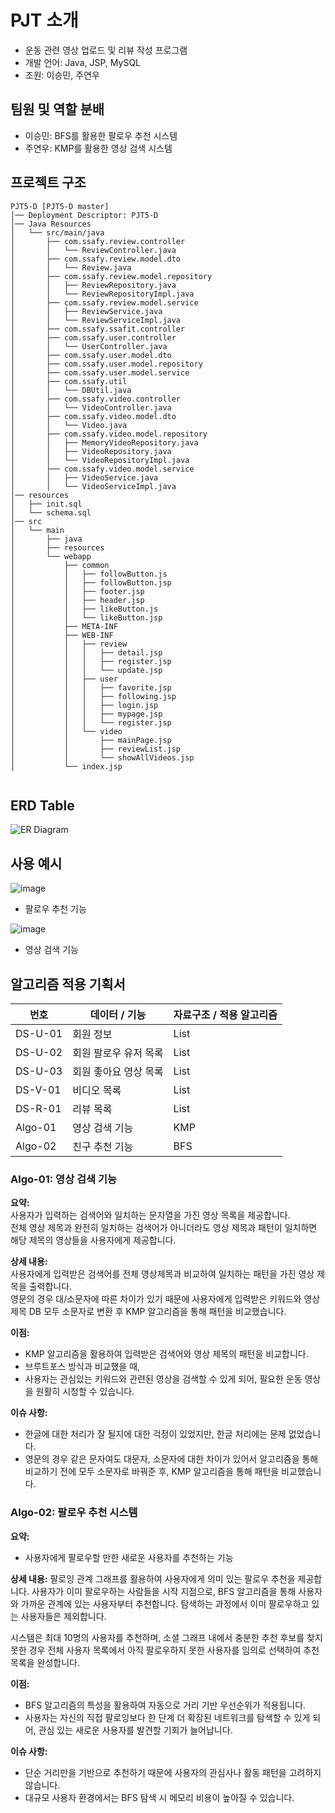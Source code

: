 # PJT 소개 

- 운동 관련 영상 업로드 및 리뷰 작성 프로그램
- 개발 언어: Java, JSP, MySQL
- 조원: 이승민, 주연우

## 팀원 및 역할 분배
- 이승민: BFS를 활용한 팔로우 추천 시스템
- 주연우: KMP를 활용한 영상 검색 시스템

## 프로젝트 구조 
```
PJT5-D [PJT5-D master]
│── Deployment Descriptor: PJT5-D
│── Java Resources
│   └── src/main/java
│       ├── com.ssafy.review.controller
│       │   └── ReviewController.java
│       ├── com.ssafy.review.model.dto
│       │   └── Review.java
│       ├── com.ssafy.review.model.repository
│       │   ├── ReviewRepository.java
│       │   └── ReviewRepositoryImpl.java
│       ├── com.ssafy.review.model.service
│       │   ├── ReviewService.java
│       │   └── ReviewServiceImpl.java
│       ├── com.ssafy.ssafit.controller
│       ├── com.ssafy.user.controller
│       │   └── UserController.java
│       ├── com.ssafy.user.model.dto
│       ├── com.ssafy.user.model.repository
│       ├── com.ssafy.user.model.service
│       ├── com.ssafy.util
│       │   └── DBUtil.java
│       ├── com.ssafy.video.controller
│       │   └── VideoController.java
│       ├── com.ssafy.video.model.dto
│       │   └── Video.java
│       ├── com.ssafy.video.model.repository
│       │   ├── MemoryVideoRepository.java
│       │   ├── VideoRepository.java
│       │   └── VideoRepositoryImpl.java
│       ├── com.ssafy.video.model.service
│       │   ├── VideoService.java
│       │   └── VideoServiceImpl.java
│── resources
│   ├── init.sql
│   └── schema.sql
│── src
│   └── main
│       ├── java
│       ├── resources
│       └── webapp
│           ├── common
│           │   ├── followButton.js
│           │   ├── followButton.jsp
│           │   ├── footer.jsp
│           │   ├── header.jsp
│           │   ├── likeButton.js
│           │   └── likeButton.jsp
│           ├── META-INF
│           ├── WEB-INF
│           │   ├── review
│           │   │   ├── detail.jsp
│           │   │   ├── register.jsp
│           │   │   └── update.jsp
│           │   ├── user
│           │   │   ├── favorite.jsp
│           │   │   ├── following.jsp
│           │   │   ├── login.jsp
│           │   │   ├── mypage.jsp
│           │   │   └── register.jsp
│           │   └── video
│           │       ├── mainPage.jsp
│           │       ├── reviewList.jsp
│           │       └── showAllVideos.jsp
│           └── index.jsp


```
## ERD Table
![ER Diagram](https://github.com/user-attachments/assets/0823ddc2-2459-4938-bca1-9af2e73935c2)

## 사용 예시
![image](https://github.com/user-attachments/assets/099ed96f-c482-44d1-8bd6-cc7af1e04f8f)
- 팔로우 추천 기능

![image](https://github.com/user-attachments/assets/64012217-6aef-455b-ae00-3a273498c1db)
- 영상 검색 기능




## 알고리즘 적용 기획서

| 번호 | 데이터 / 기능 | 자료구조 / 적용 알고리즘 |
| ---- | ------------- | ------------------------ |
| DS-U-01 | 회원 정보       | List|
| DS-U-02 | 회원 팔로우 유저 목록       | List|
| DS-U-03 | 회원 좋아요 영상 목록       | List|
| DS-V-01 | 비디오 목록       | List|
| DS-R-01 | 리뷰 목록       | List|
| Algo-01 | 영상 검색 기능 | KMP |
| Algo-02 | 친구 추천 기능 | BFS |

### Algo-01: 영상 검색 기능

**요약:**  
사용자가 입력하는 검색어와 일치하는 문자열을 가진 영상 목록을 제공합니다.  
전체 영상 제목과 완전히 일치하는 검색어가 아니더라도 영상 제목과 패턴이 일치하면 해당 제목의 영상들을 사용자에게 제공합니다.

**상세 내용:**  
사용자에게 입력받은 검색어를 전체 영상제목과 비교하여 일치하는 패턴을 가진 영상 제목을 출력합니다.  
영문의 경우 대/소문자에 따른 차이가 있기 때문에 사용자에게 입력받은 키워드와 영상 제목 DB 모두 소문자로 변환 후 KMP 알고리즘을 통해 패턴을 비교했습니다.  

**이점:**  
- KMP 알고리즘을 활용하여 입력받은 검색어와 영상 제목의 패턴을 비교합니다.
- 브루트포스 방식과 비교했을 때, 
- 사용자는 관심있는 키워드와 관련된 영상을 검색할 수 있게 되어, 필요한 운동 영상을 원활히 시청할 수 있습니다.  

**이슈 사항:**  
- 한글에 대한 처리가 잘 될지에 대한 걱정이 있었지만, 한글 처리에는 문제 없었습니다.
- 영문의 경우 같은 문자여도 대문자, 소문자에 대한 차이가 있어서 알고리즘을 통해 비교하기 전에 모두 소문자로 바꿔준 후, KMP 알고리즘을 통해 패턴을 비교했습니다.  

### Algo-02: 팔로우 추천 시스템

**요약:**
- 사용자에게 팔로우할 만한 새로운 사용자를 추천하는 기능

**상세 내용:**
팔로잉 관계 그래프를 활용하여 사용자에게 의미 있는 팔로우 추천을 제공합니다.
사용자가 이미 팔로우하는 사람들을 시작 지점으로, BFS 알고리즘을 통해 사용자와 가까운 관계에 있는 사용자부터 추천합니다.
탐색하는 과정에서 이미 팔로우하고 있는 사용자들은 제외합니다.

시스템은 최대 10명의 사용자를 추천하며, 소셜 그래프 내에서 충분한 추천 후보를 찾지 못한 경우 전체 사용자 목록에서 아직 팔로우하지 못한 사용자를 임의로 선택하여 추천 목록을 완성합니다.

**이점:**
- BFS 알고리즘의 특성을 활용하여 자동으로 거리 기반 우선순위가 적용됩니다.
- 사용자는 자신의 직접 팔로잉보다 한 단계 더 확장된 네트워크를 탐색할 수 있게 되어, 관심 있는 새로운 사용자를 발견할 기회가 늘어납니다.

**이슈 사항:**
- 단순 거리만을 기반으로 추천하기 때문에 사용자의 관심사나 활동 패턴을 고려하지 않습니다.
- 대규모 사용자 환경에서는 BFS 탐색 시 메모리 비용이 높아질 수 있습니다.

